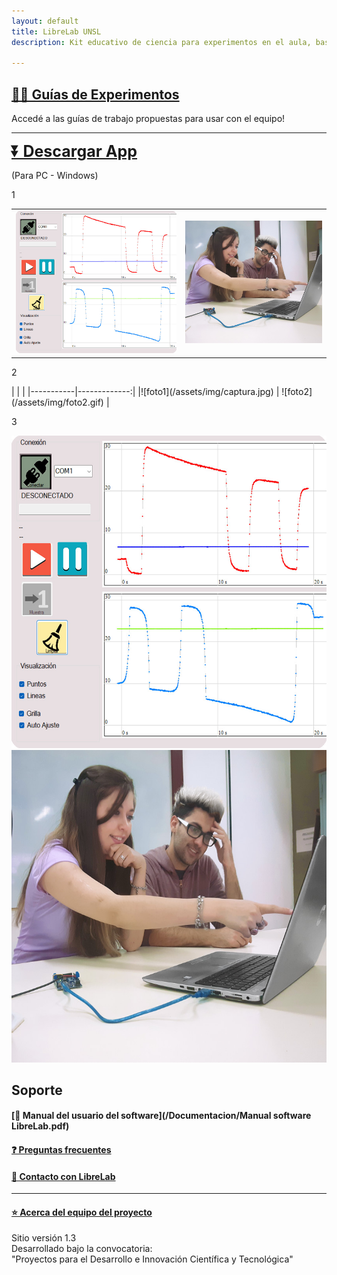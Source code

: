 ```yaml
---
layout: default
title: LibreLab UNSL
description: Kit educativo de ciencia para experimentos en el aula, basado en Arduino.

---
```


## [🧑‍🔬 Guías de Experimentos](Experimentos)
Accedé a las guías de trabajo propuestas para usar con el equipo!

---

<b><a style="font-size:25px" href="https://github.com/labunsl/LibreLabUNSL/raw/main/C%C3%B3digo%20Software%20LibreLab/LibreLab_v.1.3_windows_binarios/LibreLabSetup.msi">⏬ Descargar App</a></b>

(Para PC - Windows)

1

|           |              |
|-----------|-------------:|
|![foto1](/assets/img/captura.jpg) | ![foto2](/assets/img/foto2.gif) |

2

<div class="imageContainer">
|           |              |
|-----------|-------------:|
|![foto1](/assets/img/captura.jpg) | ![foto2](/assets/img/foto2.gif) |
</div>

3

<div class="imageContainer">
  <img src ="/assets/img/captura.jpg" height="500"/>
  <img src ="/assets/img/foto2.gif" height="500"/>
</div>



## Soporte

#### [📑 Manual del usuario del software](/Documentacion/Manual software LibreLab.pdf)

#### [❓️ Preguntas frecuentes](FAQ)

#### [💬 Contacto con LibreLab](Contacto)

---

#### [⭐ Acerca del equipo del proyecto](Equipo)

Sitio versión 1.3<br>
Desarrollado bajo la convocatoria:<br>
"Proyectos para el Desarrollo e Innovación Científica y Tecnológica"
